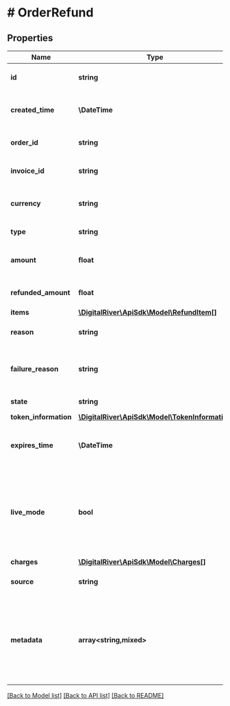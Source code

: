 # # OrderRefund

## Properties

Name | Type | Description | Notes
------------ | ------------- | ------------- | -------------
**id** | **string** | The unique identifier of the refund. | [optional] [readonly]
**created_time** | **\DateTime** | Time at which the refund was created. | [optional] [readonly]
**order_id** | **string** | The unique identifier of the order. | [optional] [readonly]
**invoice_id** | **string** | The unique identifier of the invoice. | [optional] [readonly]
**currency** | **string** | Three-letter ISO currency code. | [optional]
**type** | **string** | The type of refund. | [optional]
**amount** | **float** | The requested refund amount. | [optional] [readonly]
**refunded_amount** | **float** | The total amount refunded. | [optional] [readonly]
**items** | [**\DigitalRiver\ApiSdk\Model\RefundItem[]**](RefundItem.md) |  | [optional]
**reason** | **string** | The reason for the refund. | [optional]
**failure_reason** | **string** | The reason for the refund failure, if known. | [optional]
**state** | **string** | The state of the refund. | [optional]
**token_information** | [**\DigitalRiver\ApiSdk\Model\TokenInformation**](TokenInformation.md) |  | [optional]
**expires_time** | **\DateTime** | Time at which the information token expires. | [optional] [readonly]
**live_mode** | **bool** | Has the value true if the object exists in live mode or the value false if the object exists in test mode. | [optional]
**charges** | [**\DigitalRiver\ApiSdk\Model\Charges[]**](Charges.md) |  | [optional]
**source** | **string** | The source of the refund. | [optional]
**metadata** | **array<string,mixed>** | Key-value pairs used to store additional data. Value can be string, boolean or integer types. | [optional]

[[Back to Model list]](../../README.md#models) [[Back to API list]](../../README.md#endpoints) [[Back to README]](../../README.md)
